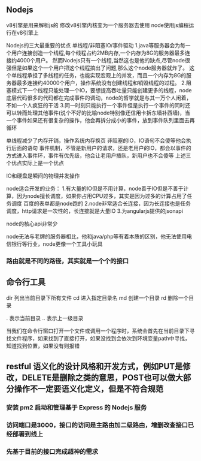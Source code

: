 ## Nodejs

v8引擎是用来解析js的
修改v8引擎内核变为一个服务器去使用
node使用js编程运行在v8引擎上

Nodejs的三大最重要的优点 单线程/非阻塞IO/事件驱动
1.java等服务器会为每一个用户连接创造一个线程,每个线程占约2MB内存,一个内存为8G的服务器最多连接约4000个用户。
然而Nodejs只有一个线程,当然这也是他的缺点,尽管node很强但是如果这个一个用户把这个线程搞出了问题,那么这个node服务器就炸了。
这个单线程承担了多线程的任务，也能实现宏观上的并发，而且一个内存为8G的服务器最多连接约40000个用户，操作系统没有创建线程和销毁线程的过程。
2.阻塞模式下一个线程只能处理一个IO，要想提高吞吐量只能创建更多的线程，node底层代码很多的代码都在完成事件的调动，node的哲学就是与其一万个人闲着，不如一个人疯狂的干活
3.同一时刻只能执行一个事件但是执行一个事件的同时还可以转而处理其他事件(说个不好的比喻node特别像还信用卡拆东墙补西墙)，当一个事件如果还有很复杂的操作，他会再拆分成小的事件，放到事件队列里面去再循环

单线程减少了内存开销，操作系统内存换页
非阻塞的IO，IO语句不会傻等他会执行后面的语句
事件机制，不管是新用户的请求，还是老用户的IO，都会以事件的方式进入事件环，事件有优先级，他会让老用户插队，新用户也不会傻等
上述三个优点实际上是一个优点

IO和硬盘是瞬间的物理并发操作

node适合开发的业务：
1.有大量的IO但是不用计算，node善于IO但是不善于计算，因为node擅长调度，如果你占用CPU过多，其实是因为过多的计算占用了任务调度
百度的表单都是node跑的
2.node非常适合长连接，因为长连接也是任务调度，http请求是一次性的，长连接就是大量IO
3.为angularjs提供的jsonapi

node的核心api非常少

node无法与老牌的服务器相比，他和java/php等有着本质的区别，他无法使用电信银行等行业，node更像一个工具小玩具

### 路由就是不同的路径，其实就是一个个的接口


## 命令行工具

dir 列出当前目录下所有文件
cd 进入指定目录名
md 创建一个目录
rd 删除一个目录

. 表示当前目录
.. 表示上一级目录

当我们在命令行窗口打开一个文件或调用一个程序时，系统会首先在当前目录下寻找文件程序，如果找到了直接打开，如果没找到会依次到环境变量path中寻找，知道找到位置，如果没有则报错


## restful 语义化的设计风格和开发方式，例如PUT是修改，DELETE是删除之类的意思，POST也可以做大部分操作不一定要语义化定义，但是不符合规范

### 安装 pm2 启动和管理基于 Express 的 Nodejs 服务
### 访问端口是3000，接口的访问是主路由加二级路由，增删改查接口已经部署到线上
### 先基于目前的接口完成超神的需求